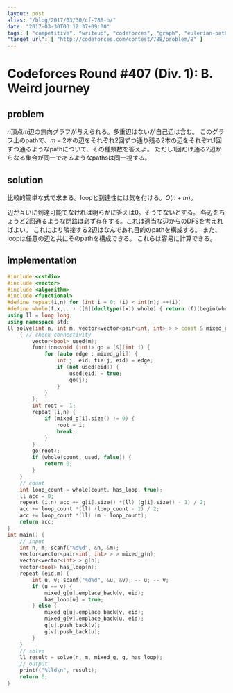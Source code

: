 ```yaml
---
layout: post
alias: "/blog/2017/03/30/cf-788-b/"
date: "2017-03-30T03:12:37+09:00"
tags: [ "competitive", "writeup", "codeforces", "graph", "eulerian-path" ]
"target_url": [ "http://codeforces.com/contest/788/problem/B" ]
---
```


# Codeforces Round #407 (Div. 1): B. Weird journey

## problem

$n$頂点$m$辺の無向グラフが与えられる。多重辺はないが自己辺は含む。
このグラフ上のpathで、$m-2$本の辺をそれぞれ$2$回ずつ通り残る$2$本の辺をそれぞれ$1$回ずつ通るようなpathについて、その種類数を答えよ。
ただし$1$回だけ通る$2$辺からなる集合が同一であるようなpathsは同一視する。

## solution

比較的簡単な式で求まる。loopと到達性には気を付ける。$O(n + m)$。

辺が互いに到達可能でなければ明らかに答えは$0$。そうでないとする。
各辺をちょうど$2$回通るような閉路は必ず存在する。これは適当な辺からのDFSを考えればよい。
これにより隣接する$2$辺はなんであれ目的のpathを構成する。
また、loopは任意の辺と共にそのpathを構成できる。
これらは容易に計算できる。

## implementation

``` c++
#include <cstdio>
#include <vector>
#include <algorithm>
#include <functional>
#define repeat(i,n) for (int i = 0; (i) < int(n); ++(i))
#define whole(f,x,...) ([&](decltype((x)) whole) { return (f)(begin(whole), end(whole), ## __VA_ARGS__); })(x)
using ll = long long;
using namespace std;
ll solve(int n, int m, vector<vector<pair<int, int> > > const & mixed_g, vector<vector<int> > const & g, vector<bool> const & has_loop) {
    { // check connectivity
        vector<bool> used(m);
        function<void (int)> go = [&](int i) {
            for (auto edge : mixed_g[i]) {
                int j, eid; tie(j, eid) = edge;
                if (not used[eid]) {
                    used[eid] = true;
                    go(j);
                }
            }
        };
        int root = -1;
        repeat (i,n) {
            if (mixed_g[i].size() != 0) {
                root = i;
                break;
            }
        }
        go(root);
        if (whole(count, used, false)) {
            return 0;
        }
    }
    // count
    int loop_count = whole(count, has_loop, true);
    ll acc = 0;
    repeat (i,n) acc += g[i].size() *(ll) (g[i].size() - 1) / 2;
    acc += loop_count *(ll) (loop_count - 1) / 2;
    acc += loop_count *(ll) (m - loop_count);
    return acc;
}
int main() {
    // input
    int n, m; scanf("%d%d", &n, &m);
    vector<vector<pair<int, int> > > mixed_g(n);
    vector<vector<int> > g(n);
    vector<bool> has_loop(n);
    repeat (eid,m) {
        int u, v; scanf("%d%d", &u, &v); -- u; -- v;
        if (u == v) {
            mixed_g[u].emplace_back(v, eid);
            has_loop[u] = true;
        } else {
            mixed_g[u].emplace_back(v, eid);
            mixed_g[v].emplace_back(u, eid);
            g[u].push_back(v);
            g[v].push_back(u);
        }
    }
    // solve
    ll result = solve(n, m, mixed_g, g, has_loop);
    // output
    printf("%lld\n", result);
    return 0;
}
```
